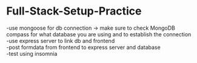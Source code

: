 # Full-Stack-Setup-Practice

-use mongoose for db connection -> make sure to check MongoDB compass for what database you are using and to establish the connection
<br>
-use express server to link db and frontend
<br>
-post formdata from frontend to express server and database
<br>
-test using insomnia
<br>
